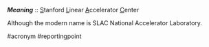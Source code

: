 ***Meaning*** :: <u>S</u>tanford <u>L</u>inear <u>A</u>ccelerator <u>C</u>enter

Although the modern name is SLAC National Accelerator Laboratory.

#acronym #reportingpoint 